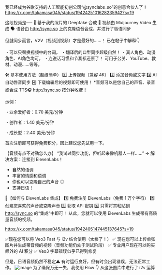 
我已经成为谷歌支持的人工智能初创公司“@synclabs_so”的创意合伙人了！
https://x.com/takamasa045/status/1942425101628235942?s=19

这段视频是──
📸 基于我的照片的 Deepfake 合成
🎨 视频由 Midjourney Video 生成
🗣️ 语音由 http://sync.so 上的克隆语音合成，并进行了唇语同步

但就同步而言，V2V（视频到视频）才是最好的……！
已在帖子中解释👇

・可以只替换视频中的台词。
・翻译后的口型同步超级自然！
・真人角色、动漫角色、AI角色均可。
・连说话习惯和节奏都还原了！
可用于公关、YouTube、教材、动漫……等等。

🛠 基本使用方法（超级简单）
1️⃣ 上传视频（兼容 4K）
2️⃣ 添加音频或文字
3️⃣ AI 自动唇音同步
4️⃣ 下载编辑后的视频即可使用！
*音频可以是您自己的声音、录音或合成 TTS🎧
http://sync.so 按分钟收费！

示例：

・业余爱好者：0.70 美元/分钟

・创作者：1.40 美元/分钟

・成长型：2.40 美元/分钟

首次注册即可获得免费积分，因此建议您先试用一下。

【音频有点不对劲怎么办】
“我试过同步功能，但听起来像机器人一样……”
→ 解决方案：连接到 ElevenLabs！

- 自然的语调
- 丰富的情感和语调
- 你也可以克隆自己的声音 ◎
- 支持日语！

🔧【如何与 ElevenLabs 集成】
1️⃣ 免费注册 ElevenLabs（免费 1 万个字符）
2️⃣ 创建您喜欢的声音或克隆声音
3️⃣ 获取 API 密钥
4️⃣ 只需将其粘贴到 http://sync.so 的“集成”中即可！
从此，您就可以使用 ElevenLabs 生成带有高质量音频的视频。





https://x.com/takamasa045/status/1942405147445137645?s=19

✅现在您可以将 Veo3 Fast 与 i2v 结合使用（太棒了！）
✅ 现在您可以上传单张图片并生成带音频的视频（音频功能仍处于测试阶段）
✅ 专业用户现在可以购买额外的 AI 积分
✅ Veo3 字幕错误似乎已得到修复

但是，日语音频仍然不稳定⚠️
有时运行良好，但有时会出现错误，无法正常工作。
![image](https://github.com/user-attachments/assets/b323653f-dcbc-4bb9-904a-8096ce308ca5)
为了确保万无一失，我使用 Flow 👇 从这张图片中进行了 i2v 运算
